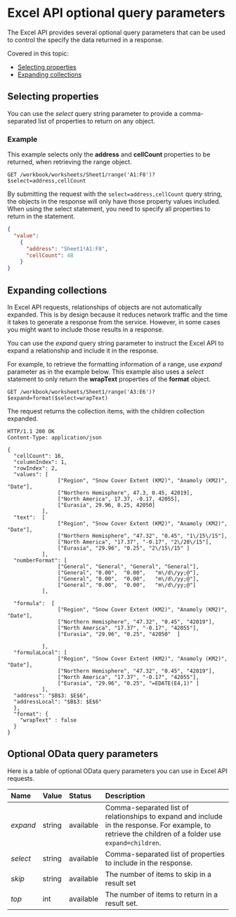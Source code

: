 # Excel API optional query parameters

The Excel API provides several optional query parameters that can be used to control the specify the data returned in a response.

Covered in this topic:

* [Selecting properties](#selecting-properties)
* [Expanding collections](#expanding-collections)

## Selecting properties
You can use the _select_ query string parameter to provide a comma-separated list of properties to return on any object.

### Example

This example selects only the **address** and **cellCount** properties to be returned, when retrieving the range object.

```http
GET /workbook/worksheets/Sheet1/range('A1:F8')?$select=address,cellCount
```

By submitting the request with the `select=address,cellCount` query string, the objects
in the response will only have those property values included. When using the
select statement, you need to specify all properties to return in the statement.

```json
{
  "value": 
    {
      "address": "Sheet1!A1:F8",
      "cellCount": 48
    }
}
```

## Expanding collections

In Excel API requests, relationships of objects are not automatically expanded. This is by design because it reduces network traffic and the time it takes to generate a response from the service. However, in some cases you might want to include those results in a response.

You can use the _expand_ query string parameter to instruct the Excel API to expand a relationship and include it in the response.

For example, to retrieve the formatting information of a range, use _expand_ parameter as in the example below. This example also uses a _select_ statement to only return the **wrapText** properties of the **format** object. 


```http
GET /workbook/worksheets/Sheet1/range('A3:E6')?$expand=format($select=wrapText)
```

The request returns the collection items, with the children collection expanded.

```http
HTTP/1.1 200 OK
Content-Type: application/json

{
  "cellCount": 16,
  "columnIndex": 1,
  "rowIndex": 2,
  "values": [
                ["Region", "Snow Cover Extent (KM2)", "Anamoly (KM2)", "Date"],
                ["Northern Hemisphere", 47.3, 0.45, 42019],
                ["North America", 17.37, -0.17, 42055],
                ["Eurasia", 29.96, 0.25, 42050]
           ],
  "text":  [
                ["Region", "Snow Cover Extent (KM2)", "Anamoly (KM2)", "Date"],
                ["Northern Hemisphere", "47.32", "0.45", "1\/15\/15"],
                ["North America", "17.37", "-0.17", "2\/20\/15"],
                ["Eurasia", "29.96", "0.25", "2\/15\/15" ]
           ], 
  "numberFormat": [
                ["General", "General", "General", "General"],
                ["General", "0.00",  "0.00",   "m\/d\/yy;@"],
                ["General", "0.00",  "0.00",   "m\/d\/yy;@"],
                ["General", "0.00",  "0.00",   "m\/d\/yy;@"]
           ],

  "formula":  [
                ["Region", "Snow Cover Extent (KM2)", "Anamoly (KM2)", "Date"],
                ["Northern Hemisphere", "47.32", "0.45", "42019"],
                ["North America", "17.37", "-0.17", "42055"],
                ["Eurasia", "29.96", "0.25", "42050"  ]

           ],
  "formulaLocal": [
                ["Region", "Snow Cover Extent (KM2)", "Anamoly (KM2)", "Date"],
                ["Northern Hemisphere", "47.32", "0.45", "42019"],
                ["North America", "17.37", "-0.17", "42055"],
                ["Eurasia", "29.96", "0.25", "=EDATE(E4,1)" ]
           ], 
  "address": "$B$3: $E$6",
  "addressLocal": "$B$3: $E$6" 
  },
  "format": {
    "wrapText" : false
  }
}
```

## Optional OData query parameters
Here is a table of optional OData query parameters you can use in Excel API requests.

| Name        | Value  | Status        | Description                                                                                                                                                          |
|:------------|:-------|:--------------|:---------------------------------------------------------------------------------------------------------------------------------------------------------------------|
| _expand_    | string | available     | Comma-separated list of relationships to expand and include in the response. For example, to retrieve the children of a folder use `expand=children`.                |
| _select_    | string | available     | Comma-separated list of properties to include in the response. |
| _skip_ | string | available     | The number of items to skip in a result set     |
| _top_       | int    | available     | The number of items to return in a result set.  |

